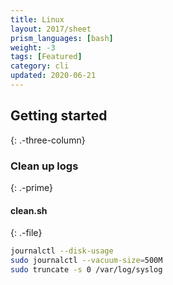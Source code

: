 ```yaml
---
title: Linux
layout: 2017/sheet
prism_languages: [bash]
weight: -3
tags: [Featured]
category: cli
updated: 2020-06-21
---
```


## Getting started
{: .-three-column}

### Clean up logs
{: .-prime}

#### clean.sh
{: .-file}

```sh
journalctl --disk-usage
sudo journalctl --vacuum-size=500M
sudo truncate -s 0 /var/log/syslog
```

